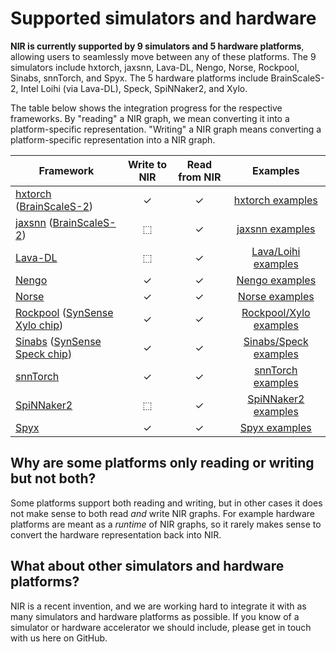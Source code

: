# Supported simulators and hardware

**NIR is currently supported by 9 simulators and 5 hardware platforms**, allowing users to seamlessly move between any of these platforms.
The 9 simulators include hxtorch, jaxsnn, Lava-DL, Nengo, Norse, Rockpool, Sinabs, snnTorch, and Spyx.
The 5 hardware platforms include BrainScaleS-2, Intel Loihi (via Lava-DL), Speck, SpiNNaker2, and Xylo.

The table below shows the integration progress for the respective frameworks.
By "reading" a NIR graph, we mean converting it into a platform-specific representation.
"Writing" a NIR graph means converting a platform-specific representation into a NIR graph.

| **Framework** | **Write to NIR** | **Read from NIR** | **Examples** |
| --------------- | :--: | :--: | :------: |
| [hxtorch](https://github.com/electronicvisions/hxtorch) ([BrainScaleS-2](https://wiki.ebrains.eu/bin/view/Collabs/neuromorphic/BrainScaleS/)) | ✓ | ✓ | [hxtorch examples](https://neuroir.org/docs/examples/hxtorch/nir-conversion.html) |
| [jaxsnn](https://github.com/electronicvisions/jaxsnn) ([BrainScaleS-2](https://wiki.ebrains.eu/bin/view/Collabs/neuromorphic/BrainScaleS/)) | ⬚ | ✓ | [jaxsnn examples](https://neuroir.org/docs/examples/jaxsnn/nir-conversion.html) |
| [Lava-DL](https://github.com/lava-nc/lava-dl) | ⬚ | ✓ | [Lava/Loihi examples](https://neuroir.org/docs/examples/lava/nir-conversion.html) |
| [Nengo](https://nengo.ai) | ✓ | ✓ | [Nengo examples](https://neuroir.org/docs/examples/nengo/nir-conversion.html) |
| [Norse](https://github.com/norse/norse) | ✓ | ✓ | [Norse examples](https://neuroir.org/docs/examples/norse/nir-conversion.html) |
| [Rockpool](https://rockpool.ai) ([SynSense Xylo chip](https://www.synsense.ai/products/xylo/)) | ✓ | ✓ | [Rockpool/Xylo examples](https://neuroir.org/docs/examples/rockpool/nir-conversion.html)
| [Sinabs](https://sinabs.readthedocs.io) ([SynSense Speck chip](https://www.synsense.ai/products/speck-2/)) | ✓ | ✓ | [Sinabs/Speck examples](https://neuroir.org/docs/examples/sinabs/nir-conversion.html) |
| [snnTorch](https://github.com/jeshraghian/snntorch/) | ✓ | ✓ | [snnTorch examples](https://neuroir.org/docs/examples/snntorch/nir-conversion.html) |
| [SpiNNaker2](https://spinncloud.com/portfolio/spinnaker2/) | ⬚ | ✓ | [SpiNNaker2 examples](https://neuroir.org/docs/examples/spinnaker2/import.html) |
| [Spyx](https://github.com/kmheckel/spyx) | ✓ | ✓ | [Spyx examples](https://neuroir.org/docs/examples/spyx/conversion.html)

## Why are some platforms only reading or writing but not both?
Some platforms support both reading and writing, but in other cases it does not make sense to both read *and* write NIR graphs.
For example hardware platforms are meant as a *runtime* of NIR graphs, so it rarely makes sense to convert the hardware representation back into NIR.

## What about other simulators and hardware platforms?
NIR is a recent invention, and we are working hard to integrate it with as many simulators and hardware platforms as possible.
If you know of a simulator or hardware accelerator we should include, please get in touch with us here on GitHub.
